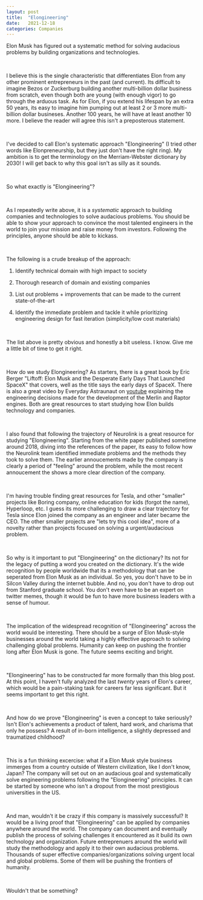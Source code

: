 ```yaml
---
layout: post
title:  "Elongineering"
date:   2021-12-18
categories: Companies
---
```


Elon Musk has figured out a systematic method for solving audacious problems by building organizations and technologies. 

&nbsp;&nbsp;

I believe this is the single characteristic that differentiates Elon from any other prominent entrepreneurs in the past (and current). Its difficult to imagine Bezos or Zuckerburg building another multi-billion dollar business from scratch, even though both are young (with enough vigor) to go through the arduous task. As for Elon, if you extend his lifespan by an extra 50 years, its easy to imagine him pumping out at least 2 or 3 more multi-billion dollar busineses. Another 100 years, he will have at least another 10 more. I believe the reader will agree this isn't a preposterous statement. 

&nbsp;&nbsp;

I've decided to call Elon's systematic approach "Elongineering" (I tried other words like Elonpreneurship, but they just don't have the right ring). My ambition is to get the terminology on the Merriam-Webster dictionary by 2030! I will get back to why this goal isn't as silly as it sounds. 

&nbsp;&nbsp;

So what exactly is "Elongineering"? 

&nbsp;&nbsp;

As I repeatedly write above, it is a *systematic* approach to building companies and technologies to solve audacious problems. You should be able to show your approach to convince the most talented engineers in the world to join your mission and raise money from investors. 
Following the principles, anyone should be able to kickass.   

&nbsp;&nbsp;

The following is a crude breakup of the approach:<p>

1) Identify technical domain with high impact to society <p>

2) Thorough research of domain and existing companies <p>

3) List out problems + improvements that can be made to the current state-of-the-art<p>

4) Identify the immediate problem and tackle it while prioritizing engineering design for fast iteration (simplicity/low cost materials) <p>


&nbsp;&nbsp;

The list above is pretty obvious and honestly a bit useless. I know. Give me a little bit of time to get it right. 

&nbsp;&nbsp;

How do we study Elongineering? As starters, there is a great book by Eric Berger "Liftoff: Elon Musk and the Desperate Early Days That Launched SpaceX" that covers, well as the title says the early days of SpaceX. There is also a great video by Everyday Astraunaut on [youtube](https://www.youtube.com/c/EverydayAstronaut) explaining the engineering decisions made for the development of the Merlin and Raptor engines. Both are great resources to start studying how Elon builds technology and companies.  

&nbsp;&nbsp;

I also found that following the trajectory of Neurolink is a great resource for studying "Elongineering". Starting from the white paper published sometime around 2018, diving into the references of the paper, its easy to follow how the Neurolink team identified immediate problems and the methods they took to solve them. The earlier annoucements made by the company is clearly a period of "feeling" around the problem, while the most recent annoucement the shows a more clear direction of the company. 

&nbsp;&nbsp;

I'm having trouble finding great resources for Tesla, and other "smaller" projects like Boring company, online education for kids (forgot the name), Hyperloop, etc. I guess its more challenging to draw a clear trajectory for Tesla since Elon joined the company as an engineer and later became the CEO. The other smaller projects are "lets try this cool idea", more of a novelty rather than projects focused on solving a urgent/audacious problem. 

&nbsp;&nbsp;

So why is it important to put "Elongineering" on the dictionary? Its not for the legacy of putting a word you created on the dictionary. It's the wide recognition by people worldwide that its a methodology that can be seperated from Elon Musk as an individual. So yes, you don't have to be in Silcon Valley during the internet bubble. And no, you don't have to drop out from Stanford graduate school. You don't even have to be an expert on twitter memes, though it would be fun to have more business leaders with a sense of humour. 

&nbsp;&nbsp;

The implication of the widespread recognition of "Elongineering" across the world would be interesting. There should be a surge of Elon Musk-style businesses around the world taking a highly effective approach to solving challenging global problems. Humanity can keep on pushing the frontier long after Elon Musk is gone. The future seems exciting and bright. 

&nbsp;&nbsp;

"Elongineering" has to be constructed far more formally than this blog post. At this point, I haven't fully analyzed the last *twenty* years of Elon's career, which would be a pain-staking task for careers far less significant. But it seems important to get this right. 

&nbsp;&nbsp;

And how do we prove "Elongineering" is even a concept to take seriously? Isn't Elon's achievements a product of talent, hard work, and charisma that only he possess? A result of in-born intelligence, a slightly depressed and traumatized childhood? 

&nbsp;&nbsp;

This is a fun thinking excercise: what if a Elon Musk style business immerges from a country outside of Western civilization, like I don't know, Japan? The company will set out on an audacious goal and systematically solve engineering problems following the "Elongineering" principles. It can be started by someone who isn't a dropout from the most prestigious universities in the US. 

&nbsp;&nbsp;

And man, wouldn't it be crazy if this company is massively successful? It would be a living proof that "Elongineering" can be applied by companies anywhere around the world. The company can document and eventually publish the process of solving challenges it encountered as it build its own technology and organization. Future entreprenuers around the world will study the methodology and apply it to their own audacious problems. Thousands of super effective companies/organizations solving urgent local and global problems. Some of them will be pushing the frontiers of humanity. 

&nbsp;&nbsp;

Wouldn't that be something?